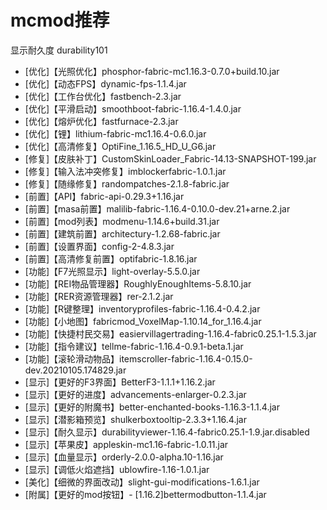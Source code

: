 # mcmod推荐

显示耐久度 durability101

- [优化]【光照优化】phosphor-fabric-mc1.16.3-0.7.0+build.10.jar
- [优化]【动态FPS】dynamic-fps-1.1.4.jar
- [优化]【工作台优化】fastbench-2.3.jar
- [优化]【平滑启动】smoothboot-fabric-1.16.4-1.4.0.jar
- [优化]【熔炉优化】fastfurnace-2.3.jar
- [优化]【锂】lithium-fabric-mc1.16.4-0.6.0.jar
- [优化]【高清修复】OptiFine_1.16.5_HD_U_G6.jar
- [修复]【皮肤补丁】CustomSkinLoader_Fabric-14.13-SNAPSHOT-199.jar
- [修复]【输入法冲突修复】imblockerfabric-1.0.1.jar
- [修复]【随缘修复】randompatches-2.1.8-fabric.jar
- [前置]【API】fabric-api-0.29.3+1.16.jar
- [前置]【masa前置】malilib-fabric-1.16.4-0.10.0-dev.21+arne.2.jar
- [前置]【mod列表】modmenu-1.14.6+build.31.jar
- [前置]【建筑前置】architectury-1.2.68-fabric.jar
- [前置]【设置界面】config-2-4.8.3.jar
- [前置]【高清修复前置】optifabric-1.8.16.jar
- [功能]【F7光照显示】light-overlay-5.5.0.jar
- [功能]【REI物品管理器】RoughlyEnoughItems-5.8.10.jar
- [功能]【RER资源管理器】rer-2.1.2.jar
- [功能]【R键整理】inventoryprofiles-fabric-1.16.4-0.4.2.jar
- [功能]【小地图】fabricmod_VoxelMap-1.10.14_for_1.16.4.jar
- [功能]【快捷村民交易】easiervillagertrading-1.16.4-fabric0.25.1-1.5.3.jar
- [功能]【指令建议】tellme-fabric-1.16.4-0.9.1-beta.1.jar
- [功能]【滚轮滑动物品】itemscroller-fabric-1.16.4-0.15.0-dev.20210105.174829.jar
- [显示]【更好的F3界面】BetterF3-1.1.1+1.16.2.jar
- [显示]【更好的进度】advancements-enlarger-0.2.3.jar
- [显示]【更好的附魔书】better-enchanted-books-1.16.3-1.1.4.jar
- [显示]【潜影箱预览】shulkerboxtooltip-2.3.3+1.16.4.jar
- [显示]【耐久显示】durabilityviewer-1.16.4-fabric0.25.1-1.9.jar.disabled
- [显示]【苹果皮】appleskin-mc1.16-fabric-1.0.11.jar
- [显示]【血量显示】orderly-2.0.0-alpha.10-1.16.jar
- [显示]【调低火焰遮挡】ublowfire-1.16-1.0.1.jar
- [美化]【细微的界面改动】slight-gui-modifications-1.6.1.jar
- [附属]【更好的mod按钮】- [1.16.2]bettermodbutton-1.1.4.jar
